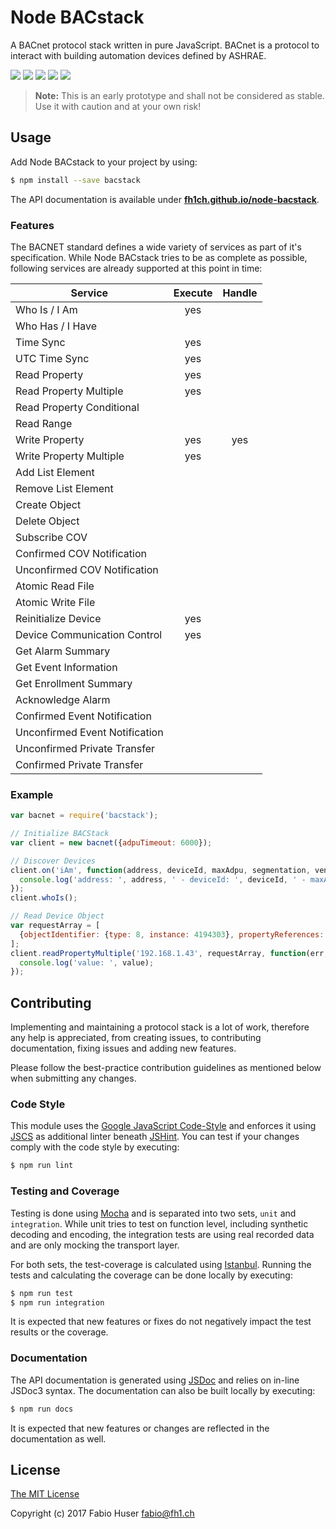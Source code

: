 # Node BACstack

A BACnet protocol stack written in pure JavaScript. BACnet is a protocol to
interact with building automation devices defined by ASHRAE.

[![](https://badge.fury.io/js/bacstack.svg)](http://badge.fury.io/js/bacstack)
[![](https://travis-ci.org/fh1ch/node-bacstack.svg?branch=master)](https://travis-ci.org/fh1ch/node-bacstack)
[![](https://coveralls.io/repos/fh1ch/node-bacstack/badge.svg?branch=master)](https://coveralls.io/r/fh1ch/node-bacstack?branch=master)
[![](https://codeclimate.com/github/fh1ch/node-bacstack/badges/gpa.svg)](https://codeclimate.com/github/fh1ch/node-bacstack)
[![](https://david-dm.org/fh1ch/node-bacstack/status.svg)](https://david-dm.org/fh1ch/node-bacstack)

> **Note:** This is an early prototype and shall not be considered as stable.
> Use it with caution and at your own risk!

## Usage

Add Node BACstack to your project by using:

``` sh
$ npm install --save bacstack
```

The API documentation is available under **[fh1ch.github.io/node-bacstack](https://fh1ch.github.io/node-bacstack)**.

### Features

The BACNET standard defines a wide variety of services as part of it's
specification. While Node BACstack tries to be as complete as possible,
following services are already supported at this point in time:

| Service                        | Execute | Handle |
|--------------------------------|:-------:|:------:|
| Who Is / I Am                  | yes     |        |
| Who Has	/ I Have               |         |        |
| Time Sync                      | yes     |        |
| UTC Time Sync                  | yes     |        |
| Read Property                  | yes     |        |
| Read Property Multiple         | yes     |        |
| Read Property Conditional      |         |        |
| Read Range                     |         |        |
| Write Property                 | yes     | yes    |
| Write Property Multiple        | yes     |        |
| Add List Element               |         |        |
| Remove List Element            |         |        |
| Create Object                  |         |        |
| Delete Object                  |         |        |
| Subscribe COV	                 |         |        |
| Confirmed COV Notification	   |         |        |
| Unconfirmed COV Notification   |         |        |
| Atomic Read File               |         |        |
| Atomic Write File              |         |        |
| Reinitialize Device            | yes     |        |
| Device Communication Control   | yes     |        |
| Get Alarm Summary              |         |        |
| Get Event Information          |         |        |
| Get Enrollment Summary         |         |        |
| Acknowledge Alarm              |         |        |
| Confirmed Event Notification   |         |        |
| Unconfirmed Event Notification |         |        |
| Unconfirmed Private Transfer   |         |        |
| Confirmed Private Transfer     |         |        |

### Example

``` js
var bacnet = require('bacstack');

// Initialize BACStack
var client = new bacnet({adpuTimeout: 6000});

// Discover Devices
client.on('iAm', function(address, deviceId, maxAdpu, segmentation, vendorId) {
  console.log('address: ', address, ' - deviceId: ', deviceId, ' - maxAdpu: ', maxAdpu, ' - segmentation: ', segmentation, ' - vendorId: ', vendorId);
});
client.whoIs();

// Read Device Object
var requestArray = [
  {objectIdentifier: {type: 8, instance: 4194303}, propertyReferences: [{propertyIdentifier: 8}]}
];
client.readPropertyMultiple('192.168.1.43', requestArray, function(err, value) {
  console.log('value: ', value);
});
```

## Contributing

Implementing and maintaining a protocol stack is a lot of work, therefore any
help is appreciated, from creating issues, to contributing documentation, fixing
issues and adding new features.

Please follow the best-practice contribution guidelines as mentioned below when
submitting any changes.

### Code Style

This module uses the [Google JavaScript Code-Style](https://google.github.io/styleguide/javascriptguide.xml)
and enforces it using [JSCS](http://jscs.info/) as additional linter beneath
[JSHint](http://jshint.com/). You can test if your changes comply with the code
style by executing:

``` sh
$ npm run lint
```

### Testing and Coverage

Testing is done using [Mocha](https://mochajs.org/) and is separated into two
sets, `unit` and `integration`. While unit tries to test on function level,
including synthetic decoding and encoding, the integration tests are using real
recorded data and are only mocking the transport layer.

For both sets, the test-coverage is calculated using [Istanbul](https://istanbul.js.org/).
Running the tests and calculating the coverage can be done locally by executing:

``` sh
$ npm run test
$ npm run integration
```

It is expected that new features or fixes do not negatively impact the test
results or the coverage.

### Documentation

The API documentation is generated using [JSDoc](http://usejsdoc.org/) and
relies on in-line JSDoc3 syntax. The documentation can also be built locally by
executing:

``` sh
$ npm run docs
```

It is expected that new features or changes are reflected in the documentation
as well.

## License

[The MIT License](http://opensource.org/licenses/MIT)

Copyright (c) 2017 Fabio Huser <fabio@fh1.ch>
